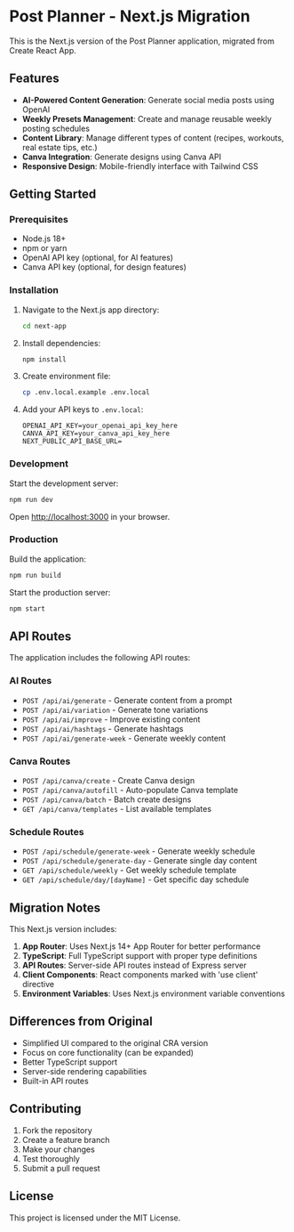 # Post Planner - Next.js Migration

This is the Next.js version of the Post Planner application, migrated from Create React App.

## Features

- **AI-Powered Content Generation**: Generate social media posts using OpenAI
- **Weekly Presets Management**: Create and manage reusable weekly posting schedules
- **Content Library**: Manage different types of content (recipes, workouts, real estate tips, etc.)
- **Canva Integration**: Generate designs using Canva API
- **Responsive Design**: Mobile-friendly interface with Tailwind CSS

## Getting Started

### Prerequisites

- Node.js 18+ 
- npm or yarn
- OpenAI API key (optional, for AI features)
- Canva API key (optional, for design features)

### Installation

1. Navigate to the Next.js app directory:
   ```bash
   cd next-app
   ```

2. Install dependencies:
   ```bash
   npm install
   ```

3. Create environment file:
   ```bash
   cp .env.local.example .env.local
   ```

4. Add your API keys to `.env.local`:
   ```env
   OPENAI_API_KEY=your_openai_api_key_here
   CANVA_API_KEY=your_canva_api_key_here
   NEXT_PUBLIC_API_BASE_URL=
   ```

### Development

Start the development server:
```bash
npm run dev
```

Open [http://localhost:3000](http://localhost:3000) in your browser.

### Production

Build the application:
```bash
npm run build
```

Start the production server:
```bash
npm start
```

## API Routes

The application includes the following API routes:

### AI Routes
- `POST /api/ai/generate` - Generate content from a prompt
- `POST /api/ai/variation` - Generate tone variations
- `POST /api/ai/improve` - Improve existing content
- `POST /api/ai/hashtags` - Generate hashtags
- `POST /api/ai/generate-week` - Generate weekly content

### Canva Routes
- `POST /api/canva/create` - Create Canva design
- `POST /api/canva/autofill` - Auto-populate Canva template
- `POST /api/canva/batch` - Batch create designs
- `GET /api/canva/templates` - List available templates

### Schedule Routes
- `POST /api/schedule/generate-week` - Generate weekly schedule
- `POST /api/schedule/generate-day` - Generate single day content
- `GET /api/schedule/weekly` - Get weekly schedule template
- `GET /api/schedule/day/[dayName]` - Get specific day schedule

## Migration Notes

This Next.js version includes:

1. **App Router**: Uses Next.js 14+ App Router for better performance
2. **TypeScript**: Full TypeScript support with proper type definitions
3. **API Routes**: Server-side API routes instead of Express server
4. **Client Components**: React components marked with 'use client' directive
5. **Environment Variables**: Uses Next.js environment variable conventions

## Differences from Original

- Simplified UI compared to the original CRA version
- Focus on core functionality (can be expanded)
- Better TypeScript support
- Server-side rendering capabilities
- Built-in API routes

## Contributing

1. Fork the repository
2. Create a feature branch
3. Make your changes
4. Test thoroughly
5. Submit a pull request

## License

This project is licensed under the MIT License.